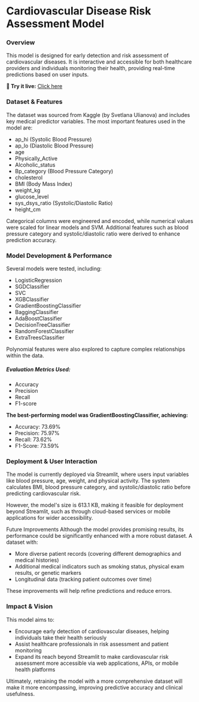 # Cardiovascular Disease Risk Assessment Model
### Overview
This model is designed for early detection and risk assessment of cardiovascular diseases. It is interactive and accessible for both healthcare providers and individuals monitoring their health, providing real-time predictions based on user inputs.

**🔗 Try it live:** [Click here](https://cardiovascular-disease-detection-model.streamlit.app/)

### Dataset & Features
The dataset was sourced from Kaggle (by Svetlana Ulianova) and includes key medical predictor variables. The most important features used in the model are:

- ap_hi (Systolic Blood Pressure)
- ap_lo (Diastolic Blood Pressure)
- age
- Physically_Active
- Alcoholic_status
- Bp_category (Blood Pressure Category)
- cholesterol
- BMI (Body Mass Index)
- weight_kg
- glucose_level
- sys_dsys_ratio (Systolic/Diastolic Ratio)
- height_cm 

Categorical columns were engineered and encoded, while numerical values were scaled for linear models and SVM. Additional features such as blood pressure category and systolic/diastolic ratio were derived to enhance prediction accuracy.

### Model Development & Performance
Several models were tested, including:

- LogisticRegression
- SGDClassifier
- SVC
- XGBClassifier
- GradientBoostingClassifier
- BaggingClassifier
- AdaBoostClassifier
- DecisionTreeClassifier
- RandomForestClassifier
- ExtraTreesClassifier
  
Polynomial features were also explored to capture complex relationships within the data.

##### Evaluation Metrics Used:

- Accuracy
- Precision
- Recall
- F1-score
  
**The best-performing model was GradientBoostingClassifier, achieving:**

- Accuracy: 73.69%
- Precision: 75.97%
- Recall: 73.62%
- F1-Score: 73.59%
  
### Deployment & User Interaction
The model is currently deployed via Streamlit, where users input variables like blood pressure, age, weight, and physical activity. The system calculates BMI, blood pressure category, and systolic/diastolic ratio before predicting cardiovascular risk.

However, the model's size is 613.1 KB, making it feasible for deployment beyond Streamlit, such as through cloud-based services or mobile applications for wider accessibility.

Future Improvements
Although the model provides promising results, its performance could be significantly enhanced with a more robust dataset. A dataset with:
- More diverse patient records (covering different demographics and medical histories)
- Additional medical indicators such as smoking status, physical exam results, or genetic markers
- Longitudinal data (tracking patient outcomes over time)

These improvements will help refine predictions and reduce errors.

### Impact & Vision
This model aims to:
- Encourage early detection of cardiovascular diseases, helping individuals take their health seriously
- Assist healthcare professionals in risk assessment and patient monitoring
- Expand its reach beyond Streamlit to make cardiovascular risk assessment more accessible via web applications, APIs, or mobile health platforms

Ultimately, retraining the model with a more comprehensive dataset will make it more encompassing, improving predictive accuracy and clinical usefulness.

